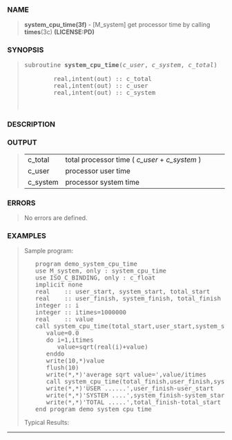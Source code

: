 <?
<body>
  <div id="Container">
    <div id="Content">
      <div class="c32"></div><a name="0"></a>

      <h3><a name="0">NAME</a></h3>

      <blockquote>
        <b>system_cpu_time(3f)</b> - [M_system] get processor time by calling <b>times</b>(3c) <b>(LICENSE:PD)</b>
      </blockquote><a name="contents" id="contents"></a> <a name="6"></a>

      <h3><a name="6">SYNOPSIS</a></h3>

      <blockquote>
        <pre>
subroutine <b>system_cpu_time</b>(<i>c_user</i>, <i>c_system</i>, <i>c_total</i>)
<br />        real,intent(out) :: c_total
        real,intent(out) :: c_user
        real,intent(out) :: c_system
<br />
</pre>
      </blockquote><a name="2"></a>

      <h3><a name="2">DESCRIPTION</a></h3><a name="3"></a>

      <h3><a name="3">OUTPUT</a></h3>

      <blockquote>
        <table cellpadding="3">
          <tr valign="top">
            <td class="c33" colspan="1">c_total</td>
            <td>total processor time ( <i>c_user</i> + <i>c_system</i> )</td>
          </tr>

          <tr valign="top">
            <td class="c33" width="6%" nowrap="nowrap">c_user</td>

            <td valign="bottom">processor user time</td>
          </tr>

          <tr valign="top">
            <td class="c33" colspan="1">c_system</td>
            <td>processor system time</td>
          </tr>
        </table>
      </blockquote><a name="4"></a>

      <h3><a name="4">ERRORS</a></h3>

      <blockquote>
        No errors are defined.
      </blockquote><a name="5"></a>

      <h3><a name="5">EXAMPLES</a></h3>

      <blockquote>
        <p>Sample program:</p>
        <pre>
   program demo_system_cpu_time
   use M_system, only : system_cpu_time
   use ISO_C_BINDING, only : c_float
   implicit none
   real    :: user_start, system_start, total_start
   real    :: user_finish, system_finish, total_finish
   integer :: i
   integer :: itimes=1000000
   real    :: value
   call system_cpu_time(total_start,user_start,system_start)
      value=0.0
      do i=1,itimes
         value=sqrt(real(i)+value)
      enddo
      write(10,*)value
      flush(10)
      write(*,*)'average sqrt value=',value/itimes
      call system_cpu_time(total_finish,user_finish,system_finish)
      write(*,*)'USER ......',user_finish-user_start
      write(*,*)'SYSTEM ....',system_finish-system_start
      write(*,*)'TOTAL .....',total_finish-total_start
   end program demo_system_cpu_time
</pre>


        <p>Typical Results:</p>
      </blockquote>
      <hr />
    </div>
  </div>
</body>

